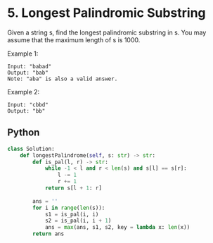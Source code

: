 # 5. Longest Palindromic Substring
Given a string s, find the longest palindromic substring in s. You may assume that the maximum length of s is 1000.

Example 1:
```
Input: "babad"
Output: "bab"
Note: "aba" is also a valid answer.
```

Example 2:
```
Input: "cbbd"
Output: "bb"
```

## Python
``` python
class Solution:
    def longestPalindrome(self, s: str) -> str:
        def is_pal(l, r) -> str:
            while -1 < l and r < len(s) and s[l] == s[r]:
                l -= 1
                r += 1
            return s[l + 1: r]
        
        ans = ''
        for i in range(len(s)):
            s1 = is_pal(i, i)
            s2 = is_pal(i, i + 1)
            ans = max(ans, s1, s2, key = lambda x: len(x))
        return ans
```